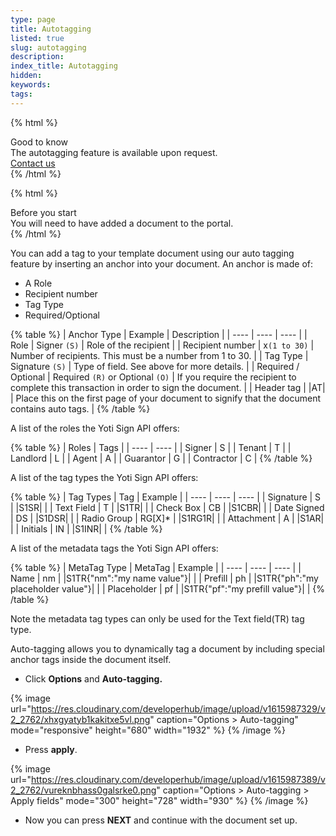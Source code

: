 ```yaml
---
type: page
title: Autotagging
listed: true
slug: autotagging
description: 
index_title: Autotagging
hidden: 
keywords: 
tags: 
---
```


{% html %}
<div class="alert-GTK">
    <div class="alert-title" id="GTK">
        Good to know
    </div>
    <div class="alert-text">
       The autotagging feature is available upon request.
    </div>
    <div class="alert-links"> 
        <a href="mailto:clientsupport@yoti.com">Contact us</a>
   </div>
</div>
{% /html %}

{% html %}
<div class="alert-BYS">
   <div class="alert-title" id="BYS">
      Before you start
   </div>
   <div class="alert-text" >
You will need to have added a document to the portal.   </div>
   <div class="alert-links"> 
   </div>
</div>
{% /html %}

You can add a tag to your template document using our auto tagging feature by inserting an anchor into your document. An anchor is made of:

- A Role
- Recipient number
- Tag Type
- Required/Optional

{% table %}
| Anchor Type | Example | Description | 
| ---- | ---- | ---- | 
| Role | Signer `(S)` | Role of the recipient | 
| Recipient number | x`(1 to 30)` | Number of recipients. This must be a number from 1 to 30. | 
| Tag Type | Signature `(S)` | Type of field. See above for more details. | 
| Required / Optional | Required `(R)` or Optional `(O)` | If you require the recipient to complete this transaction in order to sign the document. | 
| Header tag | &#124;AT&#124; | Place this on the first page of your document to signify that the document contains auto tags. | 
{% /table %}

A list of the roles the Yoti Sign API offers:

{% table %}
| Roles | Tags | 
| ---- | ---- | 
| Signer | S | 
| Tenant | T | 
| Landlord | L | 
| Agent | A | 
| Guarantor | G | 
| Contractor | C | 
{% /table %}

A list of the tag types the Yoti Sign API offers:

{% table %}
| Tag Types | Tag | Example | 
| ---- | ---- | ---- | 
| Signature | S | &#124;S1SR&#124; | 
| Text Field | T | &#124;S1TR&#124; | 
| Check Box | CB | &#124;S1CBR&#124; | 
| Date Signed | DS | &#124;S1DSR&#124; | 
| Radio Group | RG[X]* | &#124;S1RG1R&#124; | 
| Attachment | A | &#124;S1AR&#124; | 
| Initials | IN | &#124;S1INR&#124; | 
{% /table %}

A list of the metadata tags the Yoti Sign API offers:

{% table %}
| MetaTag Type | MetaTag | Example | 
| ---- | ---- | ---- | 
| Name | nm | &#124;S1TR{"nm":"my name value"}&#124; | 
| Prefill | ph | &#124;S1TR{"ph":"my placeholder value"}&#124; | 
| Placeholder | pf | &#124;S1TR{"pf":"my prefill value"}&#124; | 
{% /table %}

Note the metadata tag types can only be used for the Text field(TR) tag type.

Auto-tagging allows you to dynamically tag a document by including special anchor tags inside the document itself.

- Click **Options** and **Auto-tagging.**

{% image url="https://res.cloudinary.com/developerhub/image/upload/v1615987329/v2_2762/xhxgyatyb1kakitxe5vl.png" caption="Options &gt; Auto-tagging" mode="responsive" height="680" width="1932" %}
{% /image %}

- Press **apply**.

{% image url="https://res.cloudinary.com/developerhub/image/upload/v1615987389/v2_2762/vureknbhass0galsrke0.png" caption="Options &gt; Auto-tagging &gt; Apply fields" mode="300" height="728" width="930" %}
{% /image %}

- Now you can press **NEXT** and continue with the document set up.